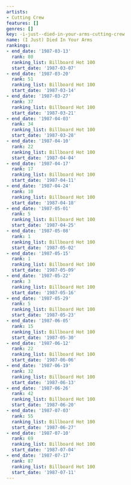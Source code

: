 ```yaml
---
artists:
- Cutting Crew
features: []
genres: []
key: -i-just--died-in-your-arms-cutting-crew
name: (I Just) Died In Your Arms
rankings:
- end_date: '1987-03-13'
  rank: 80
  ranking_list: Billboard Hot 100
  start_date: '1987-03-07'
- end_date: '1987-03-20'
  rank: 51
  ranking_list: Billboard Hot 100
  start_date: '1987-03-14'
- end_date: '1987-03-27'
  rank: 37
  ranking_list: Billboard Hot 100
  start_date: '1987-03-21'
- end_date: '1987-04-03'
  rank: 34
  ranking_list: Billboard Hot 100
  start_date: '1987-03-28'
- end_date: '1987-04-10'
  rank: 22
  ranking_list: Billboard Hot 100
  start_date: '1987-04-04'
- end_date: '1987-04-17'
  rank: 17
  ranking_list: Billboard Hot 100
  start_date: '1987-04-11'
- end_date: '1987-04-24'
  rank: 10
  ranking_list: Billboard Hot 100
  start_date: '1987-04-18'
- end_date: '1987-05-01'
  rank: 5
  ranking_list: Billboard Hot 100
  start_date: '1987-04-25'
- end_date: '1987-05-08'
  rank: 1
  ranking_list: Billboard Hot 100
  start_date: '1987-05-02'
- end_date: '1987-05-15'
  rank: 1
  ranking_list: Billboard Hot 100
  start_date: '1987-05-09'
- end_date: '1987-05-22'
  rank: 3
  ranking_list: Billboard Hot 100
  start_date: '1987-05-16'
- end_date: '1987-05-29'
  rank: 5
  ranking_list: Billboard Hot 100
  start_date: '1987-05-23'
- end_date: '1987-06-05'
  rank: 15
  ranking_list: Billboard Hot 100
  start_date: '1987-05-30'
- end_date: '1987-06-12'
  rank: 22
  ranking_list: Billboard Hot 100
  start_date: '1987-06-06'
- end_date: '1987-06-19'
  rank: 32
  ranking_list: Billboard Hot 100
  start_date: '1987-06-13'
- end_date: '1987-06-26'
  rank: 42
  ranking_list: Billboard Hot 100
  start_date: '1987-06-20'
- end_date: '1987-07-03'
  rank: 55
  ranking_list: Billboard Hot 100
  start_date: '1987-06-27'
- end_date: '1987-07-10'
  rank: 69
  ranking_list: Billboard Hot 100
  start_date: '1987-07-04'
- end_date: '1987-07-17'
  rank: 87
  ranking_list: Billboard Hot 100
  start_date: '1987-07-11'
---
```



